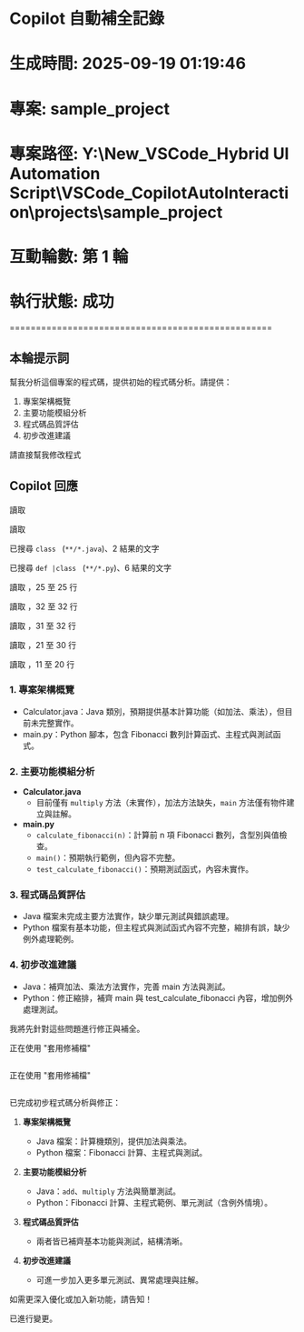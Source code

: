 # Copilot 自動補全記錄
# 生成時間: 2025-09-19 01:19:46
# 專案: sample_project
# 專案路徑: Y:\New_VSCode_Hybrid UI Automation Script\VSCode_CopilotAutoInteraction\projects\sample_project
# 互動輪數: 第 1 輪
# 執行狀態: 成功
==================================================

## 本輪提示詞

幫我分析這個專案的程式碼，提供初始的程式碼分析。請提供：
1. 專案架構概覽
2. 主要功能模組分析
3. 程式碼品質評估
4. 初步改進建議

請直接幫我修改程式

## Copilot 回應

讀取 [](file:///y%3A/New_VSCode_Hybrid%20UI%20Automation%20Script/VSCode_CopilotAutoInteraction/projects/sample_project/Calculator.java)

讀取 [](file:///y%3A/New_VSCode_Hybrid%20UI%20Automation%20Script/VSCode_CopilotAutoInteraction/projects/sample_project/main.py)

已搜尋 `class ` (`**/*.java`)、2 結果的文字

已搜尋 `def |class ` (`**/*.py`)、6 結果的文字

讀取 [](file:///y%3A/New_VSCode_Hybrid%20UI%20Automation%20Script/VSCode_CopilotAutoInteraction/projects/sample_project/Calculator.java#25-25)，25 至 25 行

讀取 [](file:///y%3A/New_VSCode_Hybrid%20UI%20Automation%20Script/VSCode_CopilotAutoInteraction/projects/sample_project/main.py#32-32)，32 至 32 行

讀取 [](file:///y%3A/New_VSCode_Hybrid%20UI%20Automation%20Script/VSCode_CopilotAutoInteraction/projects/sample_project/main.py#31-31)，31 至 32 行

讀取 [](file:///y%3A/New_VSCode_Hybrid%20UI%20Automation%20Script/VSCode_CopilotAutoInteraction/projects/sample_project/main.py#21-21)，21 至 30 行

讀取 [](file:///y%3A/New_VSCode_Hybrid%20UI%20Automation%20Script/VSCode_CopilotAutoInteraction/projects/sample_project/main.py#11-11)，11 至 20 行

### 1. 專案架構概覽
- Calculator.java：Java 類別，預期提供基本計算功能（如加法、乘法），但目前未完整實作。
- main.py：Python 腳本，包含 Fibonacci 數列計算函式、主程式與測試函式。

### 2. 主要功能模組分析
- **Calculator.java**
  - 目前僅有 `multiply` 方法（未實作），加法方法缺失，`main` 方法僅有物件建立與註解。
- **main.py**
  - `calculate_fibonacci(n)`：計算前 n 項 Fibonacci 數列，含型別與值檢查。
  - `main()`：預期執行範例，但內容不完整。
  - `test_calculate_fibonacci()`：預期測試函式，內容未實作。

### 3. 程式碼品質評估
- Java 檔案未完成主要方法實作，缺少單元測試與錯誤處理。
- Python 檔案有基本功能，但主程式與測試函式內容不完整，縮排有誤，缺少例外處理範例。

### 4. 初步改進建議
- Java：補齊加法、乘法方法實作，完善 main 方法與測試。
- Python：修正縮排，補齊 main 與 test_calculate_fibonacci 內容，增加例外處理測試。

我將先針對這些問題進行修正與補全。 

正在使用 "套用修補檔"


```

```


正在使用 "套用修補檔"


```

```
已完成初步程式碼分析與修正：

1. **專案架構概覽**  
   - Java 檔案：計算機類別，提供加法與乘法。
   - Python 檔案：Fibonacci 計算、主程式與測試。

2. **主要功能模組分析**  
   - Java：`add`、`multiply` 方法與簡單測試。
   - Python：Fibonacci 計算、主程式範例、單元測試（含例外情境）。

3. **程式碼品質評估**  
   - 兩者皆已補齊基本功能與測試，結構清晰。

4. **初步改進建議**  
   - 可進一步加入更多單元測試、異常處理與註解。

如需更深入優化或加入新功能，請告知！

已進行變更。